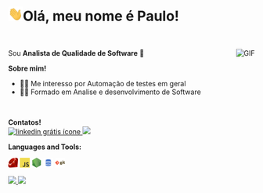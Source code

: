 

<h1 title="nome"><img src="https://raw.githubusercontent.com/ABSphreak/ABSphreak/master/gifs/Hi.gif" width="30px" />Olá, meu nome é Paulo!</h1>
<br>

Sou **Analista de Qualidade de Software** 🚀 
<img align="right" alt="GIF" src="https://i.pinimg.com/originals/e4/26/70/e426702edf874b181aced1e2fa5c6cde.gif" />

**Sobre mim!**
- :man_technologist: Me interesso por Automação de testes em geral
- :man_student: Formado em Analise e desenvolvimento de Software
<br>

**Contatos!**
<br>
 <a  href="https://www.linkedin.com/in/ribeiro-paulo/">
  <img src="https://image.flaticon.com/icons/png/512/174/174857.png" width="20" height="20" alt="linkedin  grátis ícone" title="Paulo Ribeiro" data-         icon_src="https://www.flaticon.com/svg/vstatic/svg/174/174857.svg?token=exp=1627231049~hmac=a4d745a55ba845a815808f2059d4f11c">
   <a href="mailto:pauloribeiro93@hotmail.com">
  <img src="https://img.shields.io/badge/-Paulo_Ribeiro-0078d4?style=flat-square&logo=microsoft-outlook&logoColor=white&link=mailto:pauloribeiro93@hotmail.com">
</a>
 </a>

**Languages and Tools:**  

<code><img height="20" src="https://raw.githubusercontent.com/github/explore/80688e429a7d4ef2fca1e82350fe8e3517d3494d/topics/ruby/ruby.png"></code>
<code><img height="20" src="https://raw.githubusercontent.com/github/explore/80688e429a7d4ef2fca1e82350fe8e3517d3494d/topics/javascript/javascript.png"></code>
<code><img height="20" src="https://raw.githubusercontent.com/github/explore/80688e429a7d4ef2fca1e82350fe8e3517d3494d/topics/nodejs/nodejs.png"></code>
<code><img height="20" src="https://raw.githubusercontent.com/github/explore/80688e429a7d4ef2fca1e82350fe8e3517d3494d/topics/sql/sql.png"></code>
<code><img height="20" src="https://raw.githubusercontent.com/github/explore/80688e429a7d4ef2fca1e82350fe8e3517d3494d/topics/git/git.png"></code>

 <a href="https://github.com/pauloribeiro93">
  <img  height="180em" src="https://github-readme-stats.vercel.app/api?username=pauloribeiro93&show_icons=true&theme=tokyonight&include_all_commits=true&count_private=true"/>
  <img height="180em" src="https://github-readme-stats.vercel.app/api/top-langs/?username=pauloribeiro93&layout=compact&langs_count=7&theme=tokyonight"/>
 </a>

